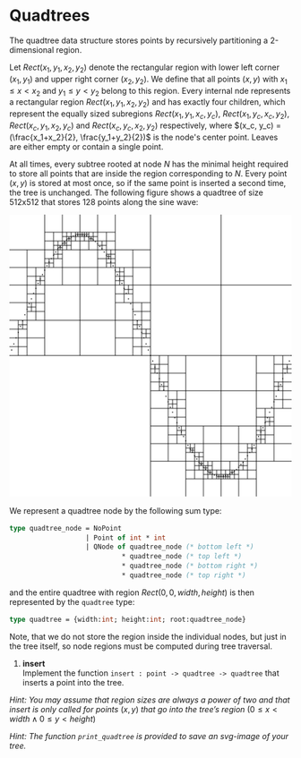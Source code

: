 # Quadtrees
The quadtree data structure stores points by recursively partitioning a 2-dimensional region.

Let $Rect(x_1, y_1, x_2, y_2)$ denote the rectangular region with lower left corner $(x_1, y_1)$ and upper right corner $(x_2, y_2)$. We define that all points $(x, y)$ with $x_1 \leq x < x_2$ and $y_1 \leq y < y_2$  belong to this region. Every internal nde represents a rectangular region $Rect(x_1, y_1, x_2, y_2)$ and has exactly four children, which represent the equally sized subregions $Rect(x_1, y_1, x_c, y_c)$, $Rect(x_1, y_c, x_c, y_2)$, $Rect(x_c, y_1, x_2, y_c)$ and $Rect(x_c, y_c, x_2, y_2)$ respectively, where $(x_c, y_c) = (\frac{x_1+x_2}{2}, \frac{y_1+y_2}{2})$ is the node's center point. Leaves are either empty or contain a single point.

At all times, every subtree rooted at node $N$ has the minimal height required to store all points that are inside the region corresponding to $N$. Every point $(x,y)$ is stored at most once, so if the same point is inserted a second time, the tree is unchanged. The following figure shows a quadtree of size 512x512 that stores 128 points along the sine wave:

![](quadtree_sine_wave.png)

We represent a quadtree node by the following sum type:

```Ocaml
type quadtree_node = NoPoint
                   | Point of int * int
                   | QNode of quadtree_node (* bottom left *)
                            * quadtree_node (* top left *)
                            * quadtree_node (* bottom right *)
                            * quadtree_node (* top right *)
```

and the entire quadtree with region $Rect(0, 0, width, height)$ is then represented by the ```quadtree``` type:

```Ocaml
type quadtree = {width:int; height:int; root:quadtree_node}
```
Note, that we do not store the region inside the individual nodes, but just in the tree itself, so node regions must be computed during tree traversal.

1. **insert** \
   Implement the function ```insert : point -> quadtree -> quadtree``` that inserts a point into the tree.

*Hint: You may assume that region sizes are always a power of two and that insert is only called for points* $(x,y)$ *that go into the tree’s region* $(0 \leq x < width ∧ 0 \leq y < height)$

*Hint: The function ```print_quadtree``` is provided to save an svg-image of your tree.*